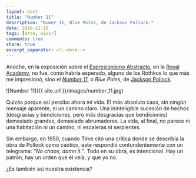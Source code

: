 ```yaml
---
layout: post
title: "Number 11"
description: "Numer 11, Blue Poles, de Jackson Pollock."
date: 2016-12-10
tags: [arte, vivir]
comments: true
share: true
excerpt_separator: <!--more-->
---
```


Anoche, en la exposición sobre el [Expresionismo Abstracto](https://en.wikipedia.org/wiki/Abstract_expressionism), en la [Royal Academy](https://www.royalacademy.org.uk/exhibition/abstract-expressionism), no fue, como habría esperado, alguno de los Rothkos lo que más me impresionó, sino el [*Number 11*](https://en.wikipedia.org/wiki/Number_11,_1952_(painting)), o *Blue Poles*, de [Jackson Pollock](https://en.wikipedia.org/wiki/Jackson_Pollock).

![Number 11]({{ site.url }}/images/number_11.jpg)

Quizás porque así percibo ahora mi vida. El más absoluto caos, sin ningún mensaje aparente, ni un camino claro. Una ininteligible sucesión de hechos (desgracias y bendiciones, pero más desgracias que bendiciones) demasiado grandes, demasiado abrumadores. La vida, al final, no parece ni una habitación ni un camino, ni escaleras ni serpientes.

Sin embargo, en 1950, cuando Time citó una crítica donde se describía la obra de Pollock como caótico, este respondió contundentemente con un telegrama: *“No chaos, damn it.”*. Todo en su obra, es intencional. Hay un patrón, hay un orden que él veía, y que yo no.

¿Es también así nuestra existencia?
